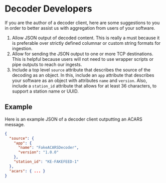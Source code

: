 # Decoder Developers

If you are the author of a decoder client, here are some suggestions to you in order to better assist us with aggregation from users of your software.

1. Allow JSON output of decoded content. This is really a must because it is preferable over strictly defined columnar or custom string formats for ingestion.
2. Allow for sending the JSON output to one or more TCP destinations. This is helpful because users will not need to use wrapper scripts or pipe outputs to reach our ingests.
3. Include a top level `source` attribute that describes the source of the decoding as an object. In this, include an `app` attribute that describes your software as an object with attributes `name` and `version`. Also, include a `station_id` attribute that allows for at least 36 characters, to support a station name or UUID.

## Example

Here is an example JSON of a decoder client outputting an ACARS message.

```json
{
  "source": {
    "app": {
      "name": "FakeACARSDecoder",
      "version": "1.0.0"
    },
    "station_id": "KE-FAKEFEED-1"
  },
  "acars": { ... }
}

